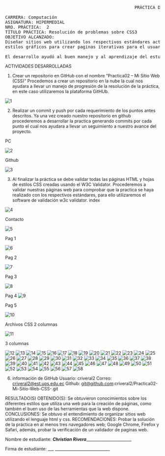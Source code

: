
<pre> 	                                               PRÁCTICA DE LABORATORIO 

CARRERA: Computación	
ASIGNATURA: HIPERMEDIAL
NRO. PRÁCTICA:	2	
TÍTULO PRÁCTICA: Resolución de problemas sobre CSS3
OBJETIVO ALCANZADO:
Diseñar sitios web utilizando los respectivos estándares actuales e implementando diferentes 
estilos gráficos para crear paginas iterativas para el usuario.

El desarrollo ayudó al buen manejo y al aprendizaje del estudiante sobre los sitios web.</pre>

ACTIVIDADES DESARROLLADAS

1.	Crear un repositorio en GitHub con el nombre “Practica02 – Mi Sitio Web (CSS)”
Procedemos a crear un repositorio en la nube la cual nos ayudara a llevar un manejo de progresión de la resolución de la práctica, en este caso utilizaremos la plataforma GitHUb.

![1](https://user-images.githubusercontent.com/52549697/67659241-f4599e00-f929-11e9-9481-62cf3ccd4268.JPG)

2.	Realizar un commit y push por cada requerimiento de los puntos antes descritos.
Ya una vez creado nuestro repositorio en github procederemos a desarrollar la practica generando commits por cada punto el cual nos ayudara a llevar un seguimiento a nuestro avance del proyecto.

PC

![2](https://user-images.githubusercontent.com/52549697/67659242-f4599e00-f929-11e9-9941-81280b556e29.JPG)

Github

![3](https://user-images.githubusercontent.com/52549697/67659243-f4599e00-f929-11e9-88df-10fa2a2bb2a3.JPG)

3.	Al finalizar la práctica se debe validar todas las páginas HTML y hojas de estilos CSS creadas usando el W3C Validator.
Procederemos a validar nuestras páginas web para comprobar que la practica se haya realizado con los respectivos estándares, para ello utilizaremos el software de validación w3c validator.
index

![4](https://user-images.githubusercontent.com/52549697/67659244-f4f23480-f929-11e9-99e6-7cc78b7f8fab.JPG)

Contacto

![5](https://user-images.githubusercontent.com/52549697/67659245-f4f23480-f929-11e9-9f9f-f89ca88cd3e8.JPG)

Pag 1

![6](https://user-images.githubusercontent.com/52549697/67659246-f4f23480-f929-11e9-990c-b3998eaa9cf2.JPG)

Pag 2

![7](https://user-images.githubusercontent.com/52549697/67659247-f6236180-f929-11e9-803c-a01115d5d512.JPG)

Pag 3

![8](https://user-images.githubusercontent.com/52549697/67659249-f6236180-f929-11e9-803b-0c5b9594cf3e.JPG)

Pag 4
![9](https://user-images.githubusercontent.com/52549697/67659250-f6236180-f929-11e9-8239-276da5f44cc3.JPG)

Pag 5

![10](https://user-images.githubusercontent.com/52549697/67659251-f6bbf800-f929-11e9-81ab-56b540146cf6.JPG)


Archivos CSS
2 columnas

![11](https://user-images.githubusercontent.com/52549697/67659252-f6bbf800-f929-11e9-9922-d2b40d9dfad5.JPG)

3 columnas

![12](https://user-images.githubusercontent.com/52549697/67659254-f6bbf800-f929-11e9-8f9e-3e13b5c7f215.JPG)
![13](https://user-images.githubusercontent.com/52549697/67659255-f6bbf800-f929-11e9-9f3d-131d1116aaec.JPG)
![14](https://user-images.githubusercontent.com/52549697/67659256-f7548e80-f929-11e9-9586-aac300669619.JPG)
![15](https://user-images.githubusercontent.com/52549697/67659257-f7548e80-f929-11e9-96ff-ef27bc6f261c.JPG)
![16](https://user-images.githubusercontent.com/52549697/67659259-f7548e80-f929-11e9-8148-b80283792863.JPG)
![17](https://user-images.githubusercontent.com/52549697/67659260-f7ed2500-f929-11e9-8ec3-1f278d6c9956.png)
![18](https://user-images.githubusercontent.com/52549697/67659261-f7ed2500-f929-11e9-8f30-312060dbd51d.png)
![19](https://user-images.githubusercontent.com/52549697/67659262-f7ed2500-f929-11e9-8198-1d5d51697045.JPG)
![20](https://user-images.githubusercontent.com/52549697/67659263-f7ed2500-f929-11e9-8c45-b76e28a10ded.JPG)
![21](https://user-images.githubusercontent.com/52549697/67659264-f7ed2500-f929-11e9-9af7-fb6c8963a0ea.JPG)
![22](https://user-images.githubusercontent.com/52549697/67659265-f885bb80-f929-11e9-91ea-58f9c4ad297a.JPG)
![23](https://user-images.githubusercontent.com/52549697/67659266-f885bb80-f929-11e9-8138-29082282b42a.JPG)
![24](https://user-images.githubusercontent.com/52549697/67659268-f885bb80-f929-11e9-9242-1cf2e561fff3.JPG)
![25](https://user-images.githubusercontent.com/52549697/67659269-f885bb80-f929-11e9-9f64-956b97cf884f.JPG)
![26](https://user-images.githubusercontent.com/52549697/67659270-f91e5200-f929-11e9-84ca-086da84ab9e9.JPG)
![27](https://user-images.githubusercontent.com/52549697/67659271-f91e5200-f929-11e9-8c7e-057c2c21a128.JPG)
![28](https://user-images.githubusercontent.com/52549697/67659273-f91e5200-f929-11e9-9f8f-a843612ee9f4.JPG)
![29](https://user-images.githubusercontent.com/52549697/67659275-f9b6e880-f929-11e9-84c5-7abb6a34c100.JPG)
![30](https://user-images.githubusercontent.com/52549697/67659276-f9b6e880-f929-11e9-9f0d-c10508ca6def.JPG)
![31](https://user-images.githubusercontent.com/52549697/67659277-f9b6e880-f929-11e9-8475-6d20a7b96e0a.JPG)
![32](https://user-images.githubusercontent.com/52549697/67659278-fa4f7f00-f929-11e9-9186-a6d2e034532f.JPG)
![33](https://user-images.githubusercontent.com/52549697/67659280-fa4f7f00-f929-11e9-847d-a8c031ca420a.png)
![34](https://user-images.githubusercontent.com/52549697/67659281-fa4f7f00-f929-11e9-9df6-fb7d693e1788.JPG)
![35](https://user-images.githubusercontent.com/52549697/67659282-fae81580-f929-11e9-8acf-b0d45d945413.JPG)
![36](https://user-images.githubusercontent.com/52549697/67659284-fae81580-f929-11e9-9749-651ddb6a7ebd.JPG)
![37](https://user-images.githubusercontent.com/52549697/67659285-fae81580-f929-11e9-82d2-041979fdbffe.JPG)
![38](https://user-images.githubusercontent.com/52549697/67659286-fb80ac00-f929-11e9-9524-4b6f73168e0b.png)
![39](https://user-images.githubusercontent.com/52549697/67659287-fb80ac00-f929-11e9-852c-f3879cfb0407.JPG)
![40](https://user-images.githubusercontent.com/52549697/67659289-fb80ac00-f929-11e9-985d-372a1e2fcc06.JPG)
![41](https://user-images.githubusercontent.com/52549697/67659290-fc194280-f929-11e9-967a-2a0ccf5ad013.png)
![42](https://user-images.githubusercontent.com/52549697/67659291-fc194280-f929-11e9-98d3-b186b5ce4ef9.JPG)
![43](https://user-images.githubusercontent.com/52549697/67659292-fc194280-f929-11e9-9142-dd8a57488be2.JPG)
![44](https://user-images.githubusercontent.com/52549697/67659293-fc194280-f929-11e9-9419-40484dd1e237.png)
![45](https://user-images.githubusercontent.com/52549697/67659294-fcb1d900-f929-11e9-99f6-0fc744e46d67.JPG)
![46](https://user-images.githubusercontent.com/52549697/67659295-fcb1d900-f929-11e9-8586-c5e2490df645.JPG)
![47](https://user-images.githubusercontent.com/52549697/67659296-fcb1d900-f929-11e9-88f6-bb2f8b10d664.png)
![48](https://user-images.githubusercontent.com/52549697/67659297-fcb1d900-f929-11e9-8fd6-d606b0ab1443.JPG)
![49](https://user-images.githubusercontent.com/52549697/67659302-fd4a6f80-f929-11e9-9b3e-4945b38c0c32.JPG)
![50](https://user-images.githubusercontent.com/52549697/67659303-fde30600-f929-11e9-9393-2bb70c7ccbd7.png)
![51](https://user-images.githubusercontent.com/52549697/67659304-fde30600-f929-11e9-8597-185cec41340b.png)
![52](https://user-images.githubusercontent.com/52549697/67659305-fde30600-f929-11e9-8984-9328285b8d36.png)
![53](https://user-images.githubusercontent.com/52549697/67659306-fe7b9c80-f929-11e9-8f2c-e64f37949896.JPG)
![54](https://user-images.githubusercontent.com/52549697/67659308-fe7b9c80-f929-11e9-9db3-a615cc33e0c8.JPG)
![55](https://user-images.githubusercontent.com/52549697/67659309-fe7b9c80-f929-11e9-9cff-4253bdcb97f3.JPG)
![56](https://user-images.githubusercontent.com/52549697/67659310-fe7b9c80-f929-11e9-8bf2-a97cdbdcfb76.JPG)
![57](https://user-images.githubusercontent.com/52549697/67659311-ff143300-f929-11e9-9224-0c5f5817dba3.JPG)
![58](https://user-images.githubusercontent.com/52549697/67659312-ff143300-f929-11e9-95d3-2660dfa81776.JPG)



6.	información de GitHub
Usuario: criveral2
Correo: criveral2@est.ups.edu.ec
Github: git@github.com:criveral2/Practica02-Mi-Sitio-Web-CSS-.git


RESULTADO(S) OBTENIDO(S):
Se obtuvieron conocimientos sobre los diferentes estilos que utiliza una web para la creación de páginas, como también el buen uso de las herramientas que la web dispone.
CONCLUSIONES:
Se obtuvo el entendimiento de organizar sitios web utilizando el lenguaje html y css.
RECOMENDACIONES:
Probar la solución de la práctica en al menos tres navegadores web; Google Chrome, Firefox y Safari, además, probar la verificación de un validador de paginas web. 

Nombre de estudiante: ___Christian Rivera__________________________


Firma de estudiante: ___   ____________________________

